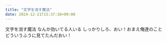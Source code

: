 ```yaml
---
title: "文字を消す魔法"
date: 2024-12-21T15:37:16+09:00
---
```

文字を消す魔法
なんか効いてる人いる
しっかりしろ、おい！おまえ俺達のことどういうふうに見てたんだおい！
